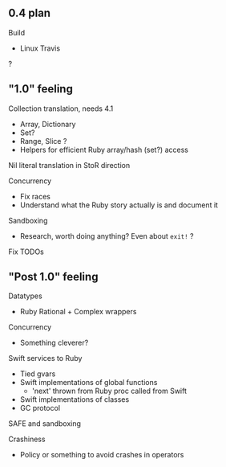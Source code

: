 ## 0.4 plan

Build
* Linux Travis

?

## "1.0" feeling 

Collection translation, needs 4.1
* Array, Dictionary
* Set?
* Range, Slice ?
* Helpers for efficient Ruby array/hash (set?) access

Nil literal translation in StoR direction

Concurrency
* Fix races
* Understand what the Ruby story actually is and document it

Sandboxing
* Research, worth doing anything?  Even about `exit!` ?

Fix TODOs

## "Post 1.0" feeling

Datatypes
* Ruby Rational + Complex wrappers

Concurrency
* Something cleverer?

Swift services to Ruby
* Tied gvars
* Swift implementations of global functions
  * 'next' thrown from Ruby proc called from Swift
* Swift implementations of classes
* GC protocol

SAFE and sandboxing

Crashiness
* Policy or something to avoid crashes in operators
